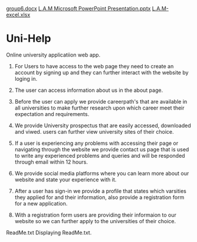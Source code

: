 [group6.docx](https://github.com/DSW02A1-Group-Project-2022/Uni-Help/files/8835943/group6.docx)
[L.A.M Microsoft PowerPoint Presentation.pptx](https://github.com/DSW02A1-Group-Project-2022/Uni-Help/files/8835944/L.A.M.Microsoft.PowerPoint.Presentation.pptx)
[L.A.M-excel.xlsx](https://github.com/DSW02A1-Group-Project-2022/Uni-Help/files/8835945/L.A.M-excel.xlsx)
# Uni-Help
Online university applicatiion web app.

1. For Users to have access to the web page they need to create an account by signing up and they can further interact with the website by loging in.

2. The user can access information about us in the about page.

3. Before the user can apply we provide careerpath's that are available in all universities to make further research upon which career meet their 
expectation and requirements.

4. We provide University prospectus that are easily accessed, downloaded and viwed. users can further view university sites of their choice.

5. If a user is experiencing any problems with accessing their page or navigating through the website we provide contact us page that is used to write 
any experienced problems and queries and will be responded through email within 12  hours.

6. We provide social media platforms where you can learn more about our website and state your experience with it.

7. After a user has sign-in we provide a profile that states which varsities they applied for and their information, also provide a registration form 
for a new application.

8. With a registration form users are providing their informaion to our website so we can further apply to the universities of their choice.

ReadMe.txt
Displaying ReadMe.txt.
